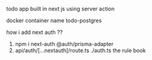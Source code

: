 todo app built in next js using server action 

docker container name todo-postgres 

how i add next auth ?? 
1. npm i next-auth @auth/prisma-adapter
2. api/auth/[...nextauth]/route.ts 
./auth.ts the rule book 
